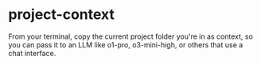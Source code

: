 # project-context
From your terminal, copy the current project folder you're in as context, so you can pass it to an LLM like o1-pro, o3-mini-high, or others that use a chat interface. 

